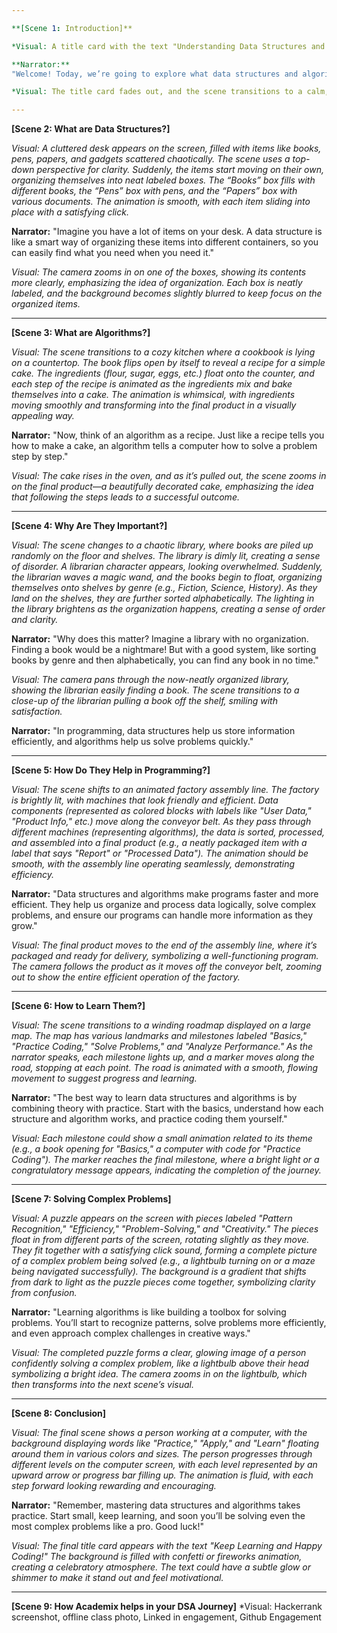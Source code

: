 ```yaml
---

**[Scene 1: Introduction]**

*Visual: A title card with the text "Understanding Data Structures and Algorithms - The Easy Way." The background is a gradient of vibrant colors, transitioning smoothly from one hue to another, giving a dynamic and inviting feel. The title is animated with a slight bounce effect as it appears, drawing the viewer's attention.*

**Narrator:**
"Welcome! Today, we’re going to explore what data structures and algorithms are, and why they’re so important in the world of programming. Don’t worry if you’re not a tech expert—we’ll make it simple and fun!"

*Visual: The title card fades out, and the scene transitions to a calm, animated office setting with a friendly character (the narrator) sitting at a desk, ready to explain.*

---
```


**[Scene 2: What are Data Structures?]**

*Visual: A cluttered desk appears on the screen, filled with items like books, pens, papers, and gadgets scattered chaotically. The scene uses a top-down perspective for clarity. Suddenly, the items start moving on their own, organizing themselves into neat labeled boxes. The “Books” box fills with different books, the “Pens” box with pens, and the “Papers” box with various documents. The animation is smooth, with each item sliding into place with a satisfying click.*

**Narrator:**
"Imagine you have a lot of items on your desk. A data structure is like a smart way of organizing these items into different containers, so you can easily find what you need when you need it."

*Visual: The camera zooms in on one of the boxes, showing its contents more clearly, emphasizing the idea of organization. Each box is neatly labeled, and the background becomes slightly blurred to keep focus on the organized items.*

---

**[Scene 3: What are Algorithms?]**

*Visual: The scene transitions to a cozy kitchen where a cookbook is lying on a countertop. The book flips open by itself to reveal a recipe for a simple cake. The ingredients (flour, sugar, eggs, etc.) float onto the counter, and each step of the recipe is animated as the ingredients mix and bake themselves into a cake. The animation is whimsical, with ingredients moving smoothly and transforming into the final product in a visually appealing way.*

**Narrator:**
"Now, think of an algorithm as a recipe. Just like a recipe tells you how to make a cake, an algorithm tells a computer how to solve a problem step by step."

*Visual: The cake rises in the oven, and as it’s pulled out, the scene zooms in on the final product—a beautifully decorated cake, emphasizing the idea that following the steps leads to a successful outcome.*

---

**[Scene 4: Why Are They Important?]**

*Visual: The scene changes to a chaotic library, where books are piled up randomly on the floor and shelves. The library is dimly lit, creating a sense of disorder. A librarian character appears, looking overwhelmed. Suddenly, the librarian waves a magic wand, and the books begin to float, organizing themselves onto shelves by genre (e.g., Fiction, Science, History). As they land on the shelves, they are further sorted alphabetically. The lighting in the library brightens as the organization happens, creating a sense of order and clarity.*

**Narrator:**
"Why does this matter? Imagine a library with no organization. Finding a book would be a nightmare! But with a good system, like sorting books by genre and then alphabetically, you can find any book in no time."

*Visual: The camera pans through the now-neatly organized library, showing the librarian easily finding a book. The scene transitions to a close-up of the librarian pulling a book off the shelf, smiling with satisfaction.*

**Narrator:**
"In programming, data structures help us store information efficiently, and algorithms help us solve problems quickly."

---

**[Scene 5: How Do They Help in Programming?]**

*Visual: The scene shifts to an animated factory assembly line. The factory is brightly lit, with machines that look friendly and efficient. Data components (represented as colored blocks with labels like "User Data," "Product Info," etc.) move along the conveyor belt. As they pass through different machines (representing algorithms), the data is sorted, processed, and assembled into a final product (e.g., a neatly packaged item with a label that says "Report" or "Processed Data"). The animation should be smooth, with the assembly line operating seamlessly, demonstrating efficiency.*

**Narrator:**
"Data structures and algorithms make programs faster and more efficient. They help us organize and process data logically, solve complex problems, and ensure our programs can handle more information as they grow."

*Visual: The final product moves to the end of the assembly line, where it’s packaged and ready for delivery, symbolizing a well-functioning program. The camera follows the product as it moves off the conveyor belt, zooming out to show the entire efficient operation of the factory.*

---

**[Scene 6: How to Learn Them?]**

*Visual: The scene transitions to a winding roadmap displayed on a large map. The map has various landmarks and milestones labeled "Basics," "Practice Coding," "Solve Problems," and "Analyze Performance." As the narrator speaks, each milestone lights up, and a marker moves along the road, stopping at each point. The road is animated with a smooth, flowing movement to suggest progress and learning.*

**Narrator:**
"The best way to learn data structures and algorithms is by combining theory with practice. Start with the basics, understand how each structure and algorithm works, and practice coding them yourself."

*Visual: Each milestone could show a small animation related to its theme (e.g., a book opening for "Basics," a computer with code for "Practice Coding"). The marker reaches the final milestone, where a bright light or a congratulatory message appears, indicating the completion of the journey.*

---

**[Scene 7: Solving Complex Problems]**

*Visual: A puzzle appears on the screen with pieces labeled "Pattern Recognition," "Efficiency," "Problem-Solving," and "Creativity." The pieces float in from different parts of the screen, rotating slightly as they move. They fit together with a satisfying click sound, forming a complete picture of a complex problem being solved (e.g., a lightbulb turning on or a maze being navigated successfully). The background is a gradient that shifts from dark to light as the puzzle pieces come together, symbolizing clarity from confusion.*

**Narrator:**
"Learning algorithms is like building a toolbox for solving problems. You’ll start to recognize patterns, solve problems more efficiently, and even approach complex challenges in creative ways."

*Visual: The completed puzzle forms a clear, glowing image of a person confidently solving a complex problem, like a lightbulb above their head symbolizing a bright idea. The camera zooms in on the lightbulb, which then transforms into the next scene’s visual.*

---

**[Scene 8: Conclusion]**

*Visual: The final scene shows a person working at a computer, with the background displaying words like "Practice," "Apply," and "Learn" floating around them in various colors and sizes. The person progresses through different levels on the computer screen, with each level represented by an upward arrow or progress bar filling up. The animation is fluid, with each step forward looking rewarding and encouraging.*

**Narrator:**
"Remember, mastering data structures and algorithms takes practice. Start small, keep learning, and soon you’ll be solving even the most complex problems like a pro. Good luck!"

*Visual: The final title card appears with the text "Keep Learning and Happy Coding!" The background is filled with confetti or fireworks animation, creating a celebratory atmosphere. The text could have a subtle glow or shimmer to make it stand out and feel motivational.*

---

**[Scene 9: How Academix helps in your DSA Journey]**
*Visual: Hackerrank screenshot, offline class photo, Linked in engagement, Github Engagement
